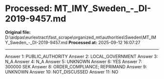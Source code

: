 # Processed: MT_IMY_Sweden_-_DI-2019-9457.md

**Original file:** D:\aidpas\eurlextract\fast_scrape\organized_mt\authorities\Sweden\MT_IMY_Sweden_-_DI-2019-9457.md
**Processed at:** 2025-09-12 16:07:27

---

Answer 1: PUBLIC_AUTHORITY
Answer 2: LOCAL_GOVERNMENT
Answer 3: N_A
Answer 4: N_A
Answer 5: UNKNOWN
Answer 6: YES
Answer 7: 300000 SEK
Answer 8: ORDER_COMPLIANCE; REPRIMAND
Answer 9: UNKNOWN
Answer 10: NOT_DISCUSSED
Answer 11: NO
